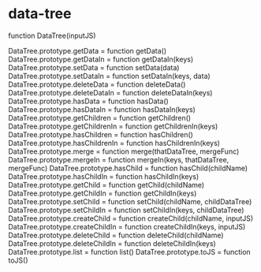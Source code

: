 # data-tree

function DataTree(inputJS)

DataTree.prototype.getData = function getData()
DataTree.prototype.getDataIn = function getDataIn(keys)
DataTree.prototype.setData = function setData(data)
DataTree.prototype.setDataIn = function setDataIn(keys, data)
DataTree.prototype.deleteData = function deleteData()
DataTree.prototype.deleteDataIn = function deleteDataIn(keys)
DataTree.prototype.hasData = function hasData()
DataTree.prototype.hasDataIn = function hasDataIn(keys)
DataTree.prototype.getChildren = function getChildren()
DataTree.prototype.getChildrenIn = function getChildrenIn(keys)
DataTree.prototype.hasChildren = function hasChildren()
DataTree.prototype.hasChildrenIn = function hasChildrenIn(keys)
DataTree.prototype.merge = function merge(thatDataTree, mergeFunc)
DataTree.prototype.mergeIn = function mergeIn(keys, thatDataTree, mergeFunc)
DataTree.prototype.hasChild = function hasChild(childName)
DataTree.prototype.hasChildIn = function hasChildIn(keys)
DataTree.prototype.getChild = function getChild(childName)
DataTree.prototype.getChildIn = function getChildIn(keys)
DataTree.prototype.setChild = function setChild(childName, childDataTree)
DataTree.prototype.setChildIn = function setChildIn(keys, childDataTree)
DataTree.prototype.createChild = function createChild(childName, inputJS)
DataTree.prototype.createChildIn = function createChildIn(keys, inputJS)
DataTree.prototype.deleteChild = function deleteChild(childName)
DataTree.prototype.deleteChildIn = function deleteChildIn(keys)
DataTree.prototype.list = function list()
DataTree.prototype.toJS = function toJS()
